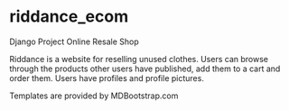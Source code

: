 # riddance_ecom
Django Project Online Resale Shop

Riddance is a website for reselling unused clothes.
Users can browse through the products other users have published, add them to a cart and order them.
Users have profiles and profile pictures.

Templates are provided by MDBootstrap.com


